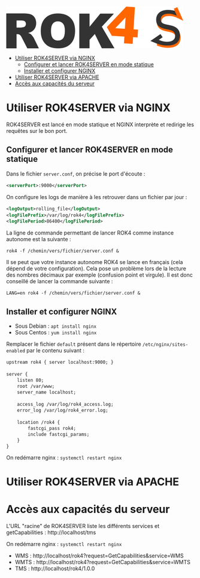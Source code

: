 ![Logo ROK4SERVER](../docs/images/rok4server.png)

<!-- TOC START min:1 max:3 link:true update:true -->
- [Utiliser ROK4SERVER via NGINX](#utiliser-rok4server-via-nginx)
    - [Configurer et lancer ROK4SERVER en mode statique](#configurer-et-lancer-rok4server-en-mode-statique)
    - [Installer et configurer NGINX](#installer-et-configurer-nginx)
- [Utiliser ROK4SERVER via APACHE](#utiliser-rok4server-via-apache)
- [Accès aux capacités du serveur](#accès-aux-capacités-du-serveur)

<!-- TOC END -->

# Utiliser ROK4SERVER via NGINX

ROK4SERVER est lancé en mode statique et NGINX interprète et redirige les requêtes sur le bon port.

## Configurer et lancer ROK4SERVER en mode statique

Dans le fichier `server.conf`, on précise le port d'écoute :

```xml
<serverPort>:9000</serverPort>
```

On configure les logs de manière à les retrouver dans un fichier par jour :

```xml
<logOutput>rolling_file</logOutput>
<logFilePrefix>/var/log/rok4</logFilePrefix>
<logFilePeriod>86400</logFilePeriod>
```

La ligne de commande permettant de lancer ROK4 comme instance autonome est la suivante :
```
rok4 -f /chemin/vers/fichier/server.conf &
```

Il se peut que votre instance autonome ROK4 se lance en français (cela dépend de votre configuration). Cela pose un problème lors de la lecture des nombres décimaux par exemple (confusion point et virgule). Il est donc conseillé de lancer la commande suivante :
```
LANG=en rok4 -f /chemin/vers/fichier/server.conf &
```

## Installer et configurer NGINX

* Sous Debian : `apt install nginx`
* Sous Centos : `yum install nginx`

Remplacer le fichier `default` présent dans le répertoire `/etc/nginx/sites-enabled` par le contenu suivant :

```
upstream rok4 { server localhost:9000; }

server {
    listen 80;
    root /var/www;
    server_name localhost;

    access_log /var/log/rok4_access.log;
    error_log /var/log/rok4_error.log;

    location /rok4 {
        fastcgi_pass rok4;
        include fastcgi_params;
    }
}
```

On redémarre nginx : `systemctl restart nginx`

# Utiliser ROK4SERVER via APACHE


# Accès aux capacités du serveur

L'URL "racine" de ROK4SERVER liste les différents services et getCapabilities : http://localhost/tms

On redémarre nginx : `systemctl restart nginx`
* WMS : http://localhost/rok4?request=GetCapabilities&service=WMS
* WMTS : http://localhost/rok4?request=GetCapabilities&service=WMTS
* TMS : http://localhost/rok4/1.0.0
